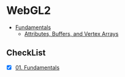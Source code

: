 # WebGL2

<!-- vscode-markdown-toc -->
* [Fundamentals](#Fundamentals)
	* [Attributes, Buffers, and Vertex Arrays](#AttributesBuffersandVertexArrays)

<!-- vscode-markdown-toc-config
	numbering=false
	autoSave=true
	/vscode-markdown-toc-config -->
<!-- /vscode-markdown-toc -->

## CheckList
* [x] [01. Fundamentals](https://webgl2fundamentals.org/webgl/lessons/webgl-fundamentals.html)

